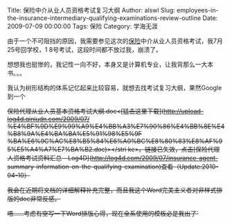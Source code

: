 Title: 保险中介从业人员资格考试复习大纲
Author: alswl
Slug: employees-in-the-insurance-intermediary-qualifying-examinations-review-outline
Date: 2009-07-09 00:00:00
Tags: 保险
Category: 学海无涯

由于一个不可阻挡的原因，我需要参见这次的[保险](http://log4d.com/tag/insurance)中介从业人员资格考试，我7月25号回学校，1
8号考试，这段时间都不放过我，崩溃了。

想想我也挺惨的，我记性一向不好，本身又是计算机专业，让我背那么一大本书。。。

我认为树形结构的体系记忆起来比较容易，就想去找考试复习大纲，果然Google到一个

<strike>保险代理从业人员基本资格考试大纲.doc<[猛击这里下载](http://upload-log4d.qiniudn.com/2009/07/
%E4%BF%9D%E9%99%A9%E4%BB%A3%E7%90%86%E4%BB%8E%E4%B8%9A%E4%BA%BA%E5%91%98%E5%9F
%BA%E6%9C%AC%E8%B5%84%E6%A0%BC%E8%80%83%E8%AF%95%E5%A4%A7%E7%BA%B2.doc)></stri
ke>。链接已失效，点击[保险代理人资格考试资料汇总 - Log4D](http://log4d.com/2009/07/insurance-agent-
summary-information-on-the-qualifying-examination)查看（Update:2010-04-10）

我会在近期将文档的详细解释补充完整，而且我这个Word完美主义者对非样式排版的doc非常反感。

唔……考虑有空写一下Word排版心得，现在全系使用的模板必是我出了`


